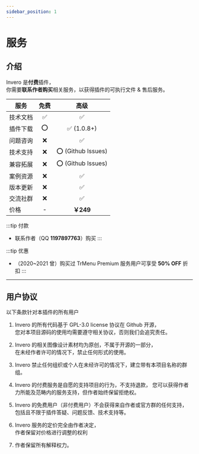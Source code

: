 ```yaml
---
sidebar_position: 1
---
```


# 服务

## 介绍

Invero 是**付费**插件，  
你需要**联系作者购买**相关服务，以获得插件的可执行文件 & 售后服务。

| 服务   | 免费 |        高级         |
|------|:--:|:-----------------:|
| 技术文档 | ✅  |         ✅         |
| 插件下载 | ⭕  |    ✅ (1.0.8+)     |
| 问题咨询 | ❌  |         ✅         |
| 技术支持 | ❌  | ⭕ (Github Issues) |
| 兼容拓展 | ❌  | ⭕ (Github Issues) |
| 案例资源 | ❌  |         ✅         |
| 版本更新 | ❌  |         ✅         |
| 交流社群 | ❌  |         ✅         |
| 价格   | -  |     **￥249**      |

:::tip 付款
- 联系作者（QQ **1197897763**）购买
:::

:::tip 优惠
- （2020~2021 曾）购买过 TrMenu Premium 服务用户可享受 **50% OFF** 折扣
:::

---

## 用户协议

以下条款针对本插件的所有用户

1. Invero 的所有代码基于 GPL-3.0 license 协议在 Github 开源，    
   您对本项目源码的使用均需要遵守相关协议，否则我们会追究责任。

2. Invero 的相关图像设计素材均为原创，不属于开源的一部分，  
   在未经作者许可的情况下，禁止任何形式的使用。

3. Invero 禁止任何组织或个人在未经许可的情况下，建立带有本项目名称的群组。

4. Invero 的付费服务是自愿的支持项目的行为，不支持退款，
   您可以获得作者力所能及范畴内的服务支持，但作者始终保留拒绝权。

5. Invero 的免费用户（非付费用户）不会获得来自作者或官方群的任何支持，  
   包括且不限于插件答疑、问题反馈、技术支持等。

6. Invero 服务的定价完全由作者决定，  
   作者保留对价格进行调整的权利

7. 作者保留所有解释权力。

